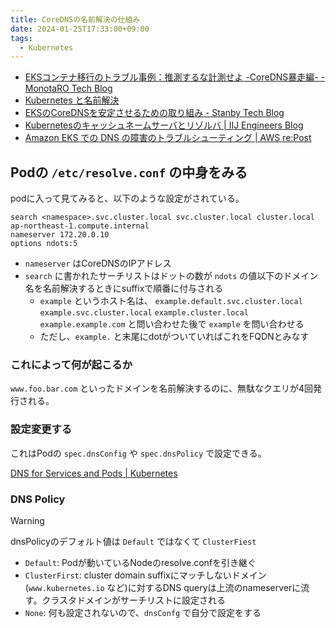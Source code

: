 ```yaml
---
title: CoreDNSの名前解決の仕組み
date: 2024-01-25T17:33:00+09:00
tags:
  - Kubernetes
---
```


- [EKSコンテナ移行のトラブル事例：推測するな計測せよ -CoreDNS暴走編- - MonotaRO Tech Blog](https://tech-blog.monotaro.com/entry/2023/08/24/090000)
- [Kubernetes と名前解決](https://zenn.dev/toversus/articles/d9faba80f68ea2)
- [EKSのCoreDNSを安定させるための取り組み - Stanby Tech Blog](https://techblog.stanby.co.jp/entry/EKS_Coredns)
- [Kubernetesのキャッシュネームサーバとリゾルバ | IIJ Engineers Blog](https://eng-blog.iij.ad.jp/archives/18147)
- [Amazon EKS での DNS の障害のトラブルシューティング | AWS re:Post](https://repost.aws/ja/knowledge-center/eks-dns-failure)


## Podの `/etc/resolve.conf` の中身をみる

podに入って見てみると、以下のような設定がされている。

```
search <namespace>.svc.cluster.local svc.cluster.local cluster.local ap-northeast-1.compute.internal
nameserver 172.20.0.10
options ndots:5
```

- `nameserver` はCoreDNSのIPアドレス
- `search` に書かれたサーチリストはドットの数が `ndots` の値以下のドメイン名を名前解決するときにsuffixで順番に付与される
    - `example` というホスト名は、 `example.default.svc.cluster.local` `example.svc.cluster.local` `example.cluster.local` `example.example.com` と問い合わせた後で `example` を問い合わせる
    - ただし、`example.` と末尾にdotがついていればこれをFQDNとみなす

### これによって何が起こるか

`www.foo.bar.com` といったドメインを名前解決するのに、無駄なクエリが4回発行される。

### 設定変更する

これはPodの `spec.dnsConfig` や `spec.dnsPolicy` で設定できる。

[DNS for Services and Pods | Kubernetes](https://kubernetes.io/docs/concepts/services-networking/dns-pod-service/)

### DNS Policy


> [!warning]
> dnsPolicyのデフォルト値は `Default`  ではなくて `ClusterFiest`

- `Default`: Podが動いているNodeのresolve.confを引き継ぐ
- `ClusterFirst`: cluster domain suffixにマッチしないドメイン(`www.kubernetes.io` など)に対するDNS queryは上流のnameserverに流す。クラスタドメインがサーチリストに設定される
- `None`: 何も設定されないので、`dnsConfg` で自分で設定をする

